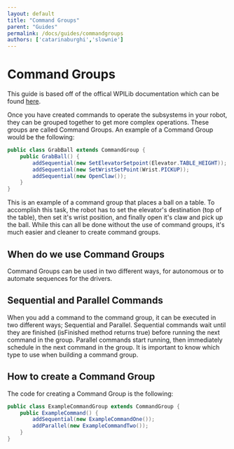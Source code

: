 ```yaml
---
layout: default
title: "Command Groups"
parent: "Guides"
permalink: /docs/guides/commandgroups
authors: ['catarinaburghi','slownie']
---
```


# Command Groups
This guide is based off of the offical WPILib documentation which can be found [here](https://wpilib.screenstepslive.com/s/currentCS/m/java/l/599738-creating-groups-of-commands).

Once you have created commands to operate the subsystems in your robot, they can be grouped together to get more complex operations. These groups are called Command Groups. An example of a Command Group would be the following:
```java
public class GrabBall extends CommandGroup {
    public GrabBall() {
        addSequential(new SetElevatorSetpoint(Elevator.TABLE_HEIGHT));
        addSequential(new SetWristSetPoint(Wrist.PICKUP));
        addSequential(new OpenClaw());
    }
}
```
This is an example of a command group that places a ball on a table. To accomplish this task, the robot has to set the elevator's destination (top of the table), then set it's wrist position, and finally open it's claw and pick up the ball. While this can all be done without the use of command groups, it's much easier and cleaner to create command groups.

## When do we use Command Groups
Command Groups can be used in two different ways, for autonomous or to automate sequences for the drivers. 

## Sequential and Parallel Commands
When you add a command to the command group, it can be executed in two different ways; Sequential and Parallel. Sequential commands wait until they are finished (isFinished method returns true) before running the next command in the group. Parallel commands start running, then immediately schedule in the next command in the group. It is important to know which type to use when building a command group. 

## How to create a Command Group
The code for creating a Command Group is the following:
```java
public class ExampleCommandGroup extends CommandGroup {
    public ExampleCommand() {
    	addSequential(new ExampleCommandOne());
    	addParallel(new ExampleCommandTwo());
    }
}
```

